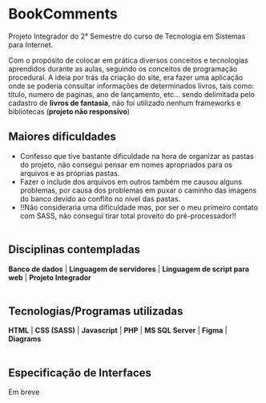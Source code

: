 # BookComments

Projeto Integrador do 2° Semestre do curso de Tecnologia em Sistemas para Internet.

Com o propósito de colocar em prática diversos conceitos e tecnologias aprendidos durante as aulas, seguindo os conceitos de programação procedural. A ideia por trás da criação do site, era fazer uma aplicação onde se poderia consultar informações de determinados livros, tais como: titulo, numero de paginas, ano de lançamento, etc... sendo delimitada pelo cadastro de **livros de fantasia**, não foi utilizado nenhum frameworks e bibliotecas (**projeto não responsivo**)

## Maiores dificuldades
- Confesso que tive bastante dificuldade na hora de organizar as pastas do projeto, não consegui pensar em nomes apropriados para os arquivos e as próprias pastas.
- Fazer o include dos arquivos em outros também me causou alguns problemas, por causa dos problemas em puxar o caminho das imagens do banco devido ao conflito no nivel das pastas.
- !!Não consideraria uma dificuldade mas, por ser o meu primeiro contato com SASS, não consegui tirar total proveito do pré-processador!!
<br><br>

## Disciplinas contempladas 
**Banco de dados** | **Linguagem de servidores** | **Linguagem de script para web** | **Projeto Integrador**
<br><br>

## Tecnologias/Programas utilizadas 
**HTML** | **CSS (SASS)** | **Javascript** | **PHP** | **MS SQL Server** | **Figma** | **Diagrams**
<br><br>
 
## Especificação de Interfaces
Em breve


